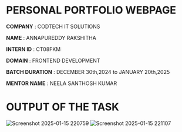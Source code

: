 # PERSONAL PORTFOLIO WEBPAGE

**COMPANY** : CODTECH IT SOLUTIONS 

**NAME** : ANNAPUREDDY RAKSHITHA

**INTERN ID** : CT08FKM

**DOMAIN** : FRONTEND DEVELOPMENT

**BATCH DURATION** : DECEMBER 30th,2024 to JANUARY 20th,2025

**MENTOR NAME** : NEELA SANTHOSH KUMAR 

# OUTPUT OF THE TASK 
![Screenshot 2025-01-15 220759](https://github.com/user-attachments/assets/3cfc79cf-4fe5-4966-b447-f3b6e686bfee)
![Screenshot 2025-01-15 221107](https://github.com/user-attachments/assets/5af94ea5-ce56-4144-872b-ac8d8def7910)

